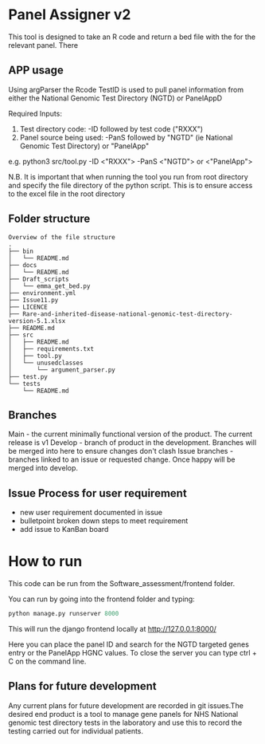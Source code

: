 # Panel Assigner v2 #

This tool is designed to take an R code and return a bed file with the for the relevant panel. There 

## APP usage ##
Using argParser the Rcode TestID is used to pull panel information from either the National Genomic Test Directory (NGTD) or PanelAppD

Required Inputs:
1) Test directory code: -ID followed by test code ("RXXX")
2) Panel source being used: -PanS followed by "NGTD" (ie National Genomic Test Directory) or "PanelApp"

e.g. python3 src/tool.py -ID <"RXXX"> -PanS <"NGTD"> or <"PanelApp">

N.B. It is important that when running the tool you run from root directory and specify the file directory of the python script. This is to ensure access to the excel file in the root directory

## Folder structure ##

```
Overview of the file structure
.
├── bin
│   └── README.md
├── docs
│   └── README.md
├── Draft_scripts
│   └── emma_get_bed.py
├── environment.yml
├── Issue11.py
├── LICENCE
├── Rare-and-inherited-disease-national-genomic-test-directory-version-5.1.xlsx
├── README.md
├── src
│   ├── README.md
│   ├── requirements.txt
│   ├── tool.py
│   └── unusedclasses
│       └── argument_parser.py
├── test.py
└── tests
    └── README.md
```

## Branches ##

Main - the current minimally functional version of the product. The current release is v1
Develop - branch of product in the development. Branches will be merged into here to ensure changes don't clash
Issue branches - branches linked to an issue or requested change. Once happy will be merged into develop.

## Issue Process for user requirement ##

- new user requirement documented in issue
- bulletpoint broken down steps to meet requirement
- add issue to KanBan board


# How to run #
This code can be run from the Software_assessment/frontend folder.

You can run by going into the frontend folder and typing:

```python
python manage.py runserver 8000
```

This will run the django frontend locally at http://127.0.0.1:8000/

Here you can place the panel ID and search for the NGTD targeted genes entry or the PanelApp HGNC values.
To close the server you can type ctrl + C on the command line.

## Plans for future development ##

Any current plans for future development are recorded in git issues.The desired end product is a tool to manage gene panels for NHS National genomic test directory tests in the laboratory and use this to record the testing carried out for individual patients. 
